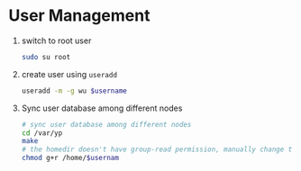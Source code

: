 # User Management

1. switch to root user

   ```bash
   sudo su root
   ```
   
2. create user using `useradd`

   ```bash
   useradd -m -g wu $username
   ```
   
3. Sync user database among different nodes
   
   ```bash
   # sync user database among different nodes
   cd /var/yp                           
   make                                 
   # the homedir doesn't have group-read permission, manually change the permission
   chmod g+r /home/$usernam
   ```

